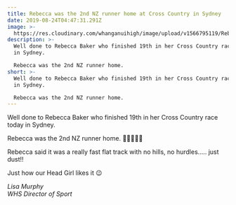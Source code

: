 ```yaml
---
title: Rebecca was the 2nd NZ runner home at Cross Country in Sydney
date: 2019-08-24T04:47:31.291Z
image: >-
  https://res.cloudinary.com/whanganuihigh/image/upload/v1566795119/Rebecca_Baker_August_2019_2_in_NZ_running_in_OZ.jpg
description: >-
  Well done to Rebecca Baker who finished 19th in her Cross Country race today
  in Sydney.

  Rebecca was the 2nd NZ runner home.
short: >-
  Well done to Rebecca Baker who finished 19th in her Cross Country race today
  in Sydney.

  Rebecca was the 2nd NZ runner home.
---
```

Well done to Rebecca Baker who finished 19th in her Cross Country race today in Sydney.

Rebecca was the 2nd NZ runner home. 👌🏻👏💛💚

Rebecca said it was a really fast flat track with no hills, no hurdles..... just dust!! 

Just how our Head Girl likes it 😉

_Lisa Murphy_  
_WHS Director of Sport_
